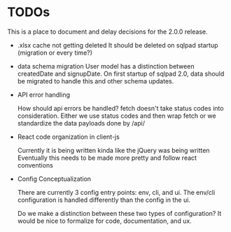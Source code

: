 # TODOs

This is a place to document and delay decisions for the 2.0.0 release. 

- .xlsx cache not getting deleted
    It should be deleted on sqlpad startup (migration or every time?)

- data schema migration
    User model has a distinction between createdDate and signupDate.
    On first startup of sqlpad 2.0, data should be migrated to handle this
    and other schema updates.

- API error handling  

    How should api errors be handled? fetch doesn't take status codes into consideration.
    Either we use status codes and then wrap fetch or we standardize the data payloads done by /api/

- React code organization in client-js  

    Currently it is being written kinda like the jQuery was being written
    Eventually this needs to be made more pretty and follow react conventions

- Config Conceptualization  

    There are currently 3 config entry points: env, cli, and ui.
    The env/cli configuration is handled differently than the config in the ui.
    
    Do we make a distinction between these two types of configuration?
    It would be nice to formalize for code, documentation, and ux.
